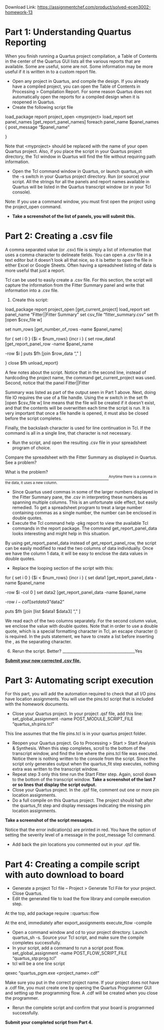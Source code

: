 Download Link: https://assignmentchef.com/product/solved-ecen3002-homework-13
<br>
<h1>Part 1:  Understanding Quartus Reporting</h1>

When you finish running a Quartus project compilation, a Table of Contents in the center of the Quartus GUI lists all the various reports that are available.  Some are useful, some are not.  Some information may be more useful if it is written in to a custom report file.

<ul>

 <li>Open any project in Quartus, and compile the design. If you already have a compiled project, you can open the Table of Contents in Processing &gt; Compilation Report.  For some reason Quartus does not automatically open the reports for a compiled design when it is reopened in Quartus.</li>

 <li>Create the following script file</li>

</ul>

load_package report project_open &lt;myproject&gt; load_report set panel_names [get_report_panel_names] foreach panel_name $panel_names { post_message “$panel_name”

}

Note that &lt;myproject&gt; should be replaced with the name of your open Quartus project.  Also, if you place the script in your Quartus project directory, the Tcl window in Quartus will find the file without requiring path information.

<ul>

 <li>Open the Tcl command window in Quartus, or launch quartus_sh with the -s switch in your Quartus project directory. Run (or source) your script.  All the strings for all the panels and report names available in Quartus will be listed in the Quartus transcript window (or in your Tcl console).</li>

</ul>

Note:  If you use a command window, you must first open the project using the project_open command.

<ul>

 <li><strong>Take a screenshot of the list of panels, you will submit this.</strong></li>

</ul>

<h1>Part 2:  Creating a .csv file</h1>

A comma separated value (or .csv) file is simply a list of information that uses a comma character to delineate fields.  You can open a .csv file in a text editor but it doesn’t look all that nice, so it is better to open the file in either Excel or Google Sheets.  Often having a spreadsheet listing of data is more useful that just a report.

Tcl can be used to easily create a .csv file.  For this section, the script will capture the information from the Fitter Summary panel and write that information into a .csv file.

1) Create this script:

load_package report project_open [get_current_project] load_report set panel_name “Fitter||Fitter Summary” set csv_file “fitter_summary.csv” set fh [open $csv_file w]

set num_rows [get_number_of_rows -name $panel_name]

for { set i 0 } {$i &lt; $num_rows} {incr i } { set row_data1 [get_report_panel_row -name $panel_name 

-row $i ] puts $fh [join $row_data “,” ]

} close $fh unload_report}

A few notes about the script.  Notice that in the second line, instead of  hardcoding the project name, the command get_current_project was used.  Second, notice that the panel Fitter||Fitter

Summary was listed as part of the output seen in Part 1 above.  Next, doing file IO requires the use of a file handle.  Using the w switch in the set fh [open $csv_file w]  line means that the file will be created if it doesn’t exist, and that the contents will be overwritten each time the script is run.  It is very important that once a file handle is opened, it must also be closed before the script completes.

Finally, the backslash character  is used for line continuation in Tcl.  If the command is all in a single line, that character is not necessary.

<ul>

 <li>Run the script, and open the resulting .csv file in your spreadsheet program of choice.</li>

</ul>

Compare the spreadsheet with the Fitter Summary as displayed in Quartus.  See a problem?

What is the problem?  _____________________________________________________<sup>Anytime there is a comma in the data, it uses a new column.                                                                   </sup>

<ul>

 <li>Since Quartus used commas in some of the larger numbers displayed in the Fitter Summary pane, the .csv in interpreting these numbers as spanning multiple columns. This is an unfortunate side effect, but easily remedied.  To get a spreadsheet program to treat a large number containing commas as a single number, the number can be enclosed in double quotes.</li>

 <li>Execute the Tcl command help -pkg report       to view the available Tcl commands in the report package.  The command get_report_panel_data looks interesting and might help in this situation.</li>

</ul>

By using get_report_panel_data instead of get_report_panel_row, the script can be easily modified to read the two columns of data individually.  Once we have the column 1 data, it will be easy to enclose the data values in double quotes.

<ul>

 <li>Replace the looping section of the script with this:</li>

</ul>

for { set i 0 } {$i &lt; $num_rows} {incr i } { set data1 [get_report_panel_data -name $panel_name 

-row $i -col 0 ] set data2 [get_report_panel_data -name $panel_name 

-row $i -col 1 ] set data3 ”$data2”

puts $fh [join [list $data1 $data3] “,” ]

We read each of the two columns separately.  For the second column value, we enclose the value with double quotes.  Note that in order to use a double quote, which is a special formatting character in Tcl, an escape character () is required.  In the puts statement, we have to create a list before inserting the , as the separating character.

6) Rerun the script.  Better?   _____________________________________Yes

<strong><u>Submit your now corrected .csv file.</u></strong>

<h1>Part 3:  Automating script execution</h1>

For this part, you will add the automation required to check that all I/O pins have location assignments.  You will use the pins.tcl script that is included with the homework documents.

<ul>

 <li>Close your Quartus project. In your project .qsf file, add this line: set_global_assignment -name POST_MODULE_SCRIPT_FILE “quartus_sh:pins.tcl”</li>

</ul>

This line assumes that the file pins.tcl is in your quartus project folder.

<ul>

 <li>Reopen your Quartus project. Go to Processing &gt; Start &gt; Start Analysis &amp; Synthesis. When this step completes, scroll to the bottom of the transcript window, and find the line where the pins.tcl file was executed.  Notice there is nothing written to the console from the script. Since the script only generates output when the quartus_fit step executes, nothing extra was written to the transcript window.</li>

 <li>Repeat step 3 only this time run the Start Fitter step. Again, scroll down to the bottom of the transcript window.  <strong>Take a screenshot of the last 7 or so lines that display the script output.</strong></li>

 <li>Close your Quartus project. In the .qsf file, comment out one or more pin location assignments.</li>

 <li>Do a full compile on this Quartus project. The project should halt after the quartus_fit step and display messages indicating the missing pin location assignments.</li>

</ul>

<strong>Take a screenshot of the script messages.  </strong>

Notice that the error indication(s) are printed in red.  You have the option of setting the severity level of a message in the post_message Tcl command.

<ul>

 <li>Add back the pin locations you commented out in your .qsf file.</li>

</ul>

<h1>Part 4:  Creating a compile script with auto download to board</h1>

<ul>

 <li>Generate a project Tcl file – Project &gt; Generate Tcl File for your project. Close Quartus.</li>

 <li>Edit the generated file to load the flow library and compile execution step.</li>

</ul>

At the top, add    package require ::quartus::flow

At the end, immediately after export_assignments     execute_flow -compile

<ul>

 <li>Open a command window and cd to your project directory. Launch quartus_sh -s.  Source your Tcl script, and make sure the compile completes successfully.</li>

 <li>In your script, add a command to run a script post flow. set_global_assignment -name POST_FLOW_SCRIPT_FILE “quartus_stp:prog.tcl”</li>

 <li>tcl will be a one line script</li>

</ul>

qexec “quartus_pgm.exe &lt;project_name&gt;.cdf”

Make sure you put in the correct project name.  If your project does not have a .cdf file, you must create one by opening the Quartus Programmer GUI and setting up the programming flow.  A .cdf will be created when you close the programmer.

<ul>

 <li>Rerun the complete script and confirm that your board is programmed successfully.</li>

</ul>

<strong>Submit your completed script from Part 4. </strong>